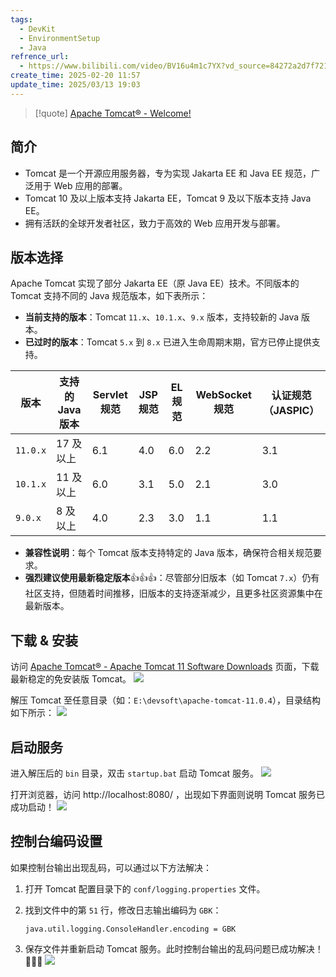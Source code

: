```yaml
---
tags:
  - DevKit
  - EnvironmentSetup
  - Java
refrence_url:
  - https://www.bilibili.com/video/BV16u4m1c7YX?vd_source=84272a2d7f72158b38778819be5bc6ad
create_time: 2025-02-20 11:57
update_time: 2025/03/13 19:03
---
```


> [!quote]
> [Apache Tomcat® - Welcome!](https://tomcat.apache.org/)

## 简介

- Tomcat 是一个开源应用服务器，专为实现 Jakarta EE 和 Java EE 规范，广泛用于 Web 应用的部署。
- Tomcat 10 及以上版本支持 Jakarta EE，Tomcat 9 及以下版本支持 Java EE。
- 拥有活跃的全球开发者社区，致力于高效的 Web 应用开发与部署。

## 版本选择

Apache Tomcat 实现了部分 Jakarta EE（原 Java EE）技术。不同版本的 Tomcat 支持不同的 Java 规范版本，如下表所示：

- **当前支持的版本**：Tomcat `11.x`、`10.1.x`、`9.x` 版本，支持较新的 Java 版本。
- **已过时的版本**：Tomcat `5.x` 到 `8.x` 已进入生命周期末期，官方已停止提供支持。

|**版本**|**支持的 Java 版本**|**Servlet 规范**|**JSP 规范**|**EL 规范**|**WebSocket 规范**|**认证规范（JASPIC）**|
|---|---|---|---|---|---|---|
| `11.0.x` |17 及以上|6.1|4.0|6.0|2.2|3.1|
| `10.1.x` |11 及以上|6.0|3.1|5.0|2.1|3.0|
| `9.0.x` |8 及以上|4.0|2.3|3.0|1.1|1.1|

- **兼容性说明**：每个 Tomcat 版本支持特定的 Java 版本，确保符合相关规范要求。
- **强烈建议使用最新稳定版本**👍👍👍：尽管部分旧版本（如 Tomcat `7.x`）仍有社区支持，但随着时间推移，旧版本的支持逐渐减少，且更多社区资源集中在最新版本。

## 下载 & 安装

访问 [Apache Tomcat® - Apache Tomcat 11 Software Downloads](https://tomcat.apache.org/download-11.cgi) 页面，下载最新稳定的免安装版 Tomcat。
![](https://img.xiaorang.fun/202502210001574.png)

解压 Tomcat 至任意目录（如：`E:\devsoft\apache-tomcat-11.0.4`），目录结构如下所示：
![](https://img.xiaorang.fun/202502210001575.png)

## 启动服务

进入解压后的 `bin` 目录，双击 `startup.bat` 启动 Tomcat 服务。
![](https://img.xiaorang.fun/202502210001576.png)

打开浏览器，访问 http://localhost:8080/ ，出现如下界面则说明 Tomcat 服务已成功启动！
![](https://img.xiaorang.fun/202502210001577.png)

## 控制台编码设置

如果控制台输出出现乱码，可以通过以下方法解决：
1. 打开 Tomcat 配置目录下的 `conf/logging.properties` 文件。
2. 找到文件中的第 `51` 行，修改日志输出编码为 `GBK`：

	```
	java.util.logging.ConsoleHandler.encoding = GBK
	```

3. 保存文件并重新启动 Tomcat 服务。此时控制台输出的乱码问题已成功解决！🎉🎉🎉
   ![](https://img.xiaorang.fun/202502210001578.png)
